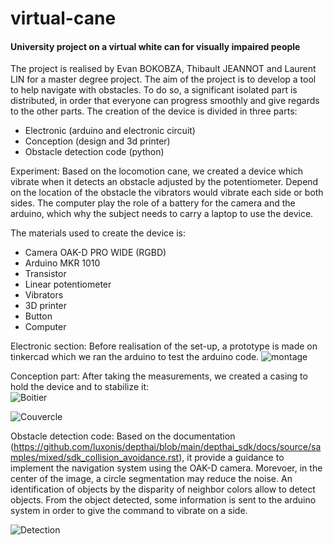 # virtual-cane
#### University project on a virtual white can for visually impaired people

The project is realised by Evan BOKOBZA, Thibault JEANNOT and Laurent LIN for a master degree project. The aim of the project is to develop a tool to help navigate with obstacles. To do so, a significant isolated part is distributed, in order that everyone can progress smoothly and give regards to the other parts. The creation of the device is divided in three parts: 
 - Electronic (arduino and electronic circuit)
 - Conception (design and 3d printer)
 - Obstacle detection code (python)

Experiment:
  Based on the locomotion cane, we created a device which vibrate when it detects an obstacle adjusted by the potentiometer. Depend on the location of the obstacle the vibrators would vibrate each side or both sides. The computer play the role of a battery for the camera and the arduino, which why the subject needs to carry a laptop to use the device.
  
The materials used to create the device is:
- Camera OAK-D PRO WIDE (RGBD)
- Arduino MKR 1010
- Transistor
- Linear potentiometer
- Vibrators
- 3D printer
- Button
- Computer

Electronic section:
Before realisation of the set-up, a prototype  is made on tinkercad which we ran the arduino to test the arduino code. 
![montage](https://private-user-images.githubusercontent.com/117952621/300277181-2f004eae-69a0-4ba7-ad5c-6eff9b3a1a1c.png?jwt=eyJhbGciOiJIUzI1NiIsInR5cCI6IkpXVCJ9.eyJpc3MiOiJnaXRodWIuY29tIiwiYXVkIjoicmF3LmdpdGh1YnVzZXJjb250ZW50LmNvbSIsImtleSI6ImtleTUiLCJleHAiOjE3MDY0NTkxMzYsIm5iZiI6MTcwNjQ1ODgzNiwicGF0aCI6Ii8xMTc5NTI2MjEvMzAwMjc3MTgxLTJmMDA0ZWFlLTY5YTAtNGJhNy1hZDVjLTZlZmY5YjNhMWExYy5wbmc_WC1BbXotQWxnb3JpdGhtPUFXUzQtSE1BQy1TSEEyNTYmWC1BbXotQ3JlZGVudGlhbD1BS0lBVkNPRFlMU0E1M1BRSzRaQSUyRjIwMjQwMTI4JTJGdXMtZWFzdC0xJTJGczMlMkZhd3M0X3JlcXVlc3QmWC1BbXotRGF0ZT0yMDI0MDEyOFQxNjIwMzZaJlgtQW16LUV4cGlyZXM9MzAwJlgtQW16LVNpZ25hdHVyZT02YjcwMDZmMjhhZGI4ZWM5ZTA1Nzc0ODRiYjkyNTg1NjkxODNiYjU0MzI1ZDE3YTQyZDhlMWM0NmY2ZDg5NzQyJlgtQW16LVNpZ25lZEhlYWRlcnM9aG9zdCZhY3Rvcl9pZD0wJmtleV9pZD0wJnJlcG9faWQ9MCJ9.k5dNS5u1QDYeOU_8o5cBOvIdBsWiiOVWq9axW97id5Y)

Conception part:
After taking the measurements, we created a casing to hold the device and to stabilize it:  
![Boitier](https://private-user-images.githubusercontent.com/117952621/300277928-3dedf6ea-c3f6-47e9-b8f4-a7b57d07b71e.jpg?jwt=eyJhbGciOiJIUzI1NiIsInR5cCI6IkpXVCJ9.eyJpc3MiOiJnaXRodWIuY29tIiwiYXVkIjoicmF3LmdpdGh1YnVzZXJjb250ZW50LmNvbSIsImtleSI6ImtleTUiLCJleHAiOjE3MDY0NTk4NDIsIm5iZiI6MTcwNjQ1OTU0MiwicGF0aCI6Ii8xMTc5NTI2MjEvMzAwMjc3OTI4LTNkZWRmNmVhLWMzZjYtNDdlOS1iOGY0LWE3YjU3ZDA3YjcxZS5qcGc_WC1BbXotQWxnb3JpdGhtPUFXUzQtSE1BQy1TSEEyNTYmWC1BbXotQ3JlZGVudGlhbD1BS0lBVkNPRFlMU0E1M1BRSzRaQSUyRjIwMjQwMTI4JTJGdXMtZWFzdC0xJTJGczMlMkZhd3M0X3JlcXVlc3QmWC1BbXotRGF0ZT0yMDI0MDEyOFQxNjMyMjJaJlgtQW16LUV4cGlyZXM9MzAwJlgtQW16LVNpZ25hdHVyZT02MTg3YThlYjZlYTAzM2FlYmIyZjA1ZDAyMmNmM2VjNzZhNzliNDkwMjJhMDkzNTllMzljMWE1Nzg2YjNhZjk2JlgtQW16LVNpZ25lZEhlYWRlcnM9aG9zdCZhY3Rvcl9pZD0wJmtleV9pZD0wJnJlcG9faWQ9MCJ9.vWmN9_9CrdQHaUXZAgXeAjoXcO59Qz21cC_gA3qW_4E)

![Couvercle](https://private-user-images.githubusercontent.com/117952621/300277940-1c95257e-cdee-4778-b4ce-df5328779fc8.jpg?jwt=eyJhbGciOiJIUzI1NiIsInR5cCI6IkpXVCJ9.eyJpc3MiOiJnaXRodWIuY29tIiwiYXVkIjoicmF3LmdpdGh1YnVzZXJjb250ZW50LmNvbSIsImtleSI6ImtleTUiLCJleHAiOjE3MDY0NTk4NDIsIm5iZiI6MTcwNjQ1OTU0MiwicGF0aCI6Ii8xMTc5NTI2MjEvMzAwMjc3OTQwLTFjOTUyNTdlLWNkZWUtNDc3OC1iNGNlLWRmNTMyODc3OWZjOC5qcGc_WC1BbXotQWxnb3JpdGhtPUFXUzQtSE1BQy1TSEEyNTYmWC1BbXotQ3JlZGVudGlhbD1BS0lBVkNPRFlMU0E1M1BRSzRaQSUyRjIwMjQwMTI4JTJGdXMtZWFzdC0xJTJGczMlMkZhd3M0X3JlcXVlc3QmWC1BbXotRGF0ZT0yMDI0MDEyOFQxNjMyMjJaJlgtQW16LUV4cGlyZXM9MzAwJlgtQW16LVNpZ25hdHVyZT01Y2E1M2RkMmEyNDkzMmYwNmFkY2MxOTljYzNkZDdkMmUxOTBiOWUxMjU2ODliM2RiMmJhODI2YTFhZWU4Y2NiJlgtQW16LVNpZ25lZEhlYWRlcnM9aG9zdCZhY3Rvcl9pZD0wJmtleV9pZD0wJnJlcG9faWQ9MCJ9.s7JnJJaqGVYip4urEYkg9XLbl9giflEAlq2eH3Sf5DM)

Obstacle detection code:
Based on the documentation (https://github.com/luxonis/depthai/blob/main/depthai_sdk/docs/source/samples/mixed/sdk_collision_avoidance.rst), it provide a guidance to implement the navigation system using the OAK-D camera. Morevoer, in the center of the image, a circle segmentation may reduce the noise. An identification of objects by the disparity of neighbor colors allow to detect objects. From the object detected, some information is sent to the arduino system in order to give the command to vibrate on a side.

![Detection](https://private-user-images.githubusercontent.com/117952621/300278978-46fa77a7-e993-438b-a586-d5406dd294d3.png?jwt=eyJhbGciOiJIUzI1NiIsInR5cCI6IkpXVCJ9.eyJpc3MiOiJnaXRodWIuY29tIiwiYXVkIjoicmF3LmdpdGh1YnVzZXJjb250ZW50LmNvbSIsImtleSI6ImtleTUiLCJleHAiOjE3MDY0NjA3MzEsIm5iZiI6MTcwNjQ2MDQzMSwicGF0aCI6Ii8xMTc5NTI2MjEvMzAwMjc4OTc4LTQ2ZmE3N2E3LWU5OTMtNDM4Yi1hNTg2LWQ1NDA2ZGQyOTRkMy5wbmc_WC1BbXotQWxnb3JpdGhtPUFXUzQtSE1BQy1TSEEyNTYmWC1BbXotQ3JlZGVudGlhbD1BS0lBVkNPRFlMU0E1M1BRSzRaQSUyRjIwMjQwMTI4JTJGdXMtZWFzdC0xJTJGczMlMkZhd3M0X3JlcXVlc3QmWC1BbXotRGF0ZT0yMDI0MDEyOFQxNjQ3MTFaJlgtQW16LUV4cGlyZXM9MzAwJlgtQW16LVNpZ25hdHVyZT1jMTFhNzBiZGUyOTBiNzAxNmQxYWY1OGEyNDEzNjcxMzU0ZjYyMzRmZTI4YTJiZTJjZTY0MGM2NzU3NzBjNzQ5JlgtQW16LVNpZ25lZEhlYWRlcnM9aG9zdCZhY3Rvcl9pZD0wJmtleV9pZD0wJnJlcG9faWQ9MCJ9.A8JcZVFWzQZEkqbqyN3pR4tQrMKkygDQ4CEZhSCsHcE)

